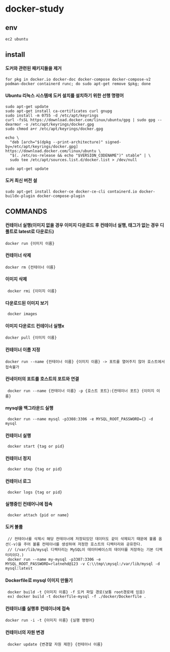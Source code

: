 ﻿# docker-study

## env
    ec2 ubuntu

## install
  #### 도커와 관련된 패키지들을 제거
    for pkg in docker.io docker-doc docker-compose docker-compose-v2 podman-docker containerd runc; do sudo apt-get remove $pkg; done
    
  #### Ubuntu 리눅스 시스템에 도커 설치를 설치하기 위한 선행 명령어
    sudo apt-get update
    sudo apt-get install ca-certificates curl gnupg
    sudo install -m 0755 -d /etc/apt/keyrings
    curl -fsSL https://download.docker.com/linux/ubuntu/gpg | sudo gpg --dearmor -o /etc/apt/keyrings/docker.gpg
    sudo chmod a+r /etc/apt/keyrings/docker.gpg
    
    echo \
      "deb [arch="$(dpkg --print-architecture)" signed-by=/etc/apt/keyrings/docker.gpg] https://download.docker.com/linux/ubuntu \
      "$(. /etc/os-release && echo "$VERSION_CODENAME")" stable" | \
      sudo tee /etc/apt/sources.list.d/docker.list > /dev/null
      
    sudo apt-get update

  #### 도커 최신 버전 설
    sudo apt-get install docker-ce docker-ce-cli containerd.io docker-buildx-plugin docker-compose-plugin


## COMMANDS
  #### 컨테이너 실행(이미지 없을 경우 이미지 다운로드 후 컨테이너 실행, 태그가 없는 경우 디폴트로 latest로 다운로드)
    docker run {이미지 이름}    

  #### 컨테이너 삭제
    docker rm {컨테이너 이름}

  #### 이미지 삭제
     docker rmi {이미지 이름}

  #### 다운로드된 이미지 보기
     docker images

  #### 이미지 다운로드 컨테이너 실행x
    docker pull {이미지 이름}

  #### 컨테이너 이름 지정
    docker run --name {컨테이너 이름} {이미지 이름} -> 포트를 열어주지 않아 호스트에서 접속불가
  
  #### 컨네이터의 포트를 호스트의 포트와 연결
     docker run --name {컨테이너 이름} -p {호스트 포트}:{컨테이너 포트} {이미지 이름}

  #### mysql을 백그라운드 실행
     docker run --name mysql -p3308:3306 -e MYSQL_ROOT_PASSWORD={} -d mysql
  
  #### 컨테이너 실행
     docker start {tag or pid}

  #### 컨테이너 정지
     docker stop {tag or pid}

  #### 컨테이너 로그
     docker logs {tag or pid}

  #### 실행중인 컨테어니에 접속
     docker attach {pid or name}

  #### 도커 볼륨
     // 컨테이너를 삭제시 해당 컨테이너에 저장되있던 데이터도 같이 삭제되기 때문에 볼륨 옵션(-v)을 주어 볼륨 컨테이너를 생성하여 저정한 호스트의 디렉터리와 공유한다.
     // (/var/lib/mysql 디렉터리는 MySQL이 데이터베이스의 데이터를 저장하는 기본 디렉터리이다.)
     docker run --name my-mysql -p3307:3306 -e MYSQL_ROOT_PASSWORD=rlatnehd@123 -v C:\\tmp\\mysql:/var/lib/mysql -d mysql:latest

  #### Dockerfile로 mysql 이미지 만들기
     docker build -t {이미지 이름} -f 도커 파일 경로(보통 root경로에 있음)
     ex) docker build -t dockerfile-mysql -f ./docker/Dockerfile .

  #### 컨테이너를 실행후 컨테이너에 접속
    docker run -i -t {이미지 이름} {실행 명령어}

  #### 컨테이너의 자원 변경
     docker update {변경할 자원 제한} {컨테이너 이름}

  #### 


